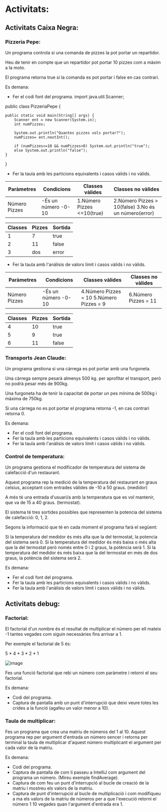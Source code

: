 # Activitats:

## Activitats Caixa Negra:

### Pizzeria Pepe:

Un programa controla si una comanda de pizzes la pot portar un repartidor.

Heu de tenir en compte que un repartidor pot portar 10 pizzes com a màxim a la moto.

El programa retorna true si la comanda es pot portar i false en cas contrari.

Es demana:

- Fer el codi font del programa.
import java.util.Scanner;

public class PizzeriaPepe {

    public static void main(String[] args) {
        Scanner ent = new Scanner(System.in);
        int numPizzes;

        System.out.println("Quantes pizzes vols portar?");
        numPizzes= ent.nextInt();

        if (numPizzes<=10 && numPizzes>0) System.out.println("true");
        else System.out.println("false");
    }
}
- Fer la taula amb les particions equivalents i casos vàlids i no vàlids.

| Paràmetres | Condicions | Classes vàlides | Classes no vàlides |
| ---------- | ---------- | --------------- | ------------------ |
| Número Pizzes | -És un número -0-10 | 1.Número Pizzes <=10(true) | 2.Número Pizzes > 10(false) 3.No és un número(error) |

| Classes | Pizzes | Sortida |
| ------- | ------ | ------- |
| 1 | 7 | true |
| 2 | 11 | false |
| 3 | dos | error |

- Fer la taula amb l'anàlisis de valors límit i casos vàlids i no vàlids.

| Paràmetres | Condicions | Classes vàlides | Classes no vàlides |
| ---------- | ---------- | --------------- | ------------------ |
| Número Pizzes | -És un número -0-10 | 4.Número Pizzes = 10 5.Número Pizzes = 9 | 6.Número Pizzes = 11 |

| Classes | Pizzes | Sortida |
| ------- | ------ | ------- |
| 4 | 10 | true |
| 5 | 9 | true |
| 6 | 11 | false |

### Transports Jean Claude:

Un programa gestiona si una càrrega es pot portar amb una furgoneta.

Una càrrega sempre pesarà almenys 500 kg. per aprofitar el transport, però no podrà pesar més de 900kg.

Una furgoneta ha de tenir la capacitat de portar un pes mínima de 500kg i màxima de 750kg.

Si una càrrega no es pot portar el programa retorna -1, en cas contrari retorna 0.

Es demana:

- Fer el codi font del programa.
- Fer la taula amb les particions equivalents i casos vàlids i no vàlids.
- Fer la taula amb l'anàlisis de valors límit i casos vàlids i no vàlids.

### Control de temperatura:

Un programa gestiona el modificador de temperatura del sistema de calefacció d'un restaurant.

Aquest programa rep la medició de la temperatura del restaurant en graus celsius, acceptant com entrades vàlides de -10 a 50 graus. (medidor)

A més té una entrada d'usuari/a amb la temperatura que es vol mantenir, que va de 15 a 40 graus. (termostat).

El sistema té tres sortides possibles que representen la potencia del sistema de calefacció: 0, 1, 2.

Segons la informació que té en cada moment el programa farà el següent:

Si la temperatura del medidor és més alta que la del termostat, la potencia del sistema serà 0.
Si la temperatura del medidor és més baixa o més alta que la del termostat però només entre 0 i 2 graus, la potència serà 1.
Si la temperatura del medidor és més baixa que la del termostat en més de dos graus, la potència del sistema serà 2.

Es demana:

- Fer el codi font del programa.
- Fer la taula amb les particions equivalents i casos vàlids i no vàlids.
- Fer la taula amb l'anàlisis de valors límit i casos vàlids i no vàlids.


## Activitats debug:

### Factorial:

El factorial d'un nombre és el resultat de multiplicar el número per ell mateix -1 tantes vegades com  siguin necessàries fins arrivar a 1.

Per exemple el factorial de 5 és:

5 * 4 * 3 * 2 * 1

![image](https://user-images.githubusercontent.com/110727546/206031980-55e59610-42bb-4cc6-9b5f-039d7f67e185.png)

Fes una funció factorial que rebi un número com paràmetre i retorni el seu factorial.

Es demana:

- Codi del programa.
- Captura de pantalla amb un punt d'interrupció que deixi veure totes les crides a la funció (agafeu un valor menor a 10).

### Taula de multiplicar:

Fes un programa que crea una matriu de números del 1 al 10.
Aquest programa rep per argument d'entrada un número sencer i retorna per terminal la taula de multiplicar d'aquest número multiplicant el argument per cada valor de la matriu.

Es demana:

- Codi del programa.
- Captura de pantalla de com li passeu a IntelliJ com argument del programa un número. (Mireu exemple findAverage).
- Captura de com feu un punt d'interrupció al bucle de creació de la matriu i mostreu els valors de la matriu.
- Captura de punt d'interrupció al bucle de multiplicació i com modifiqueu a ma els valors de la matriu de números per a que l'execució retorni el número 1 10 vegades quan l'argument d'entrada era 1.


